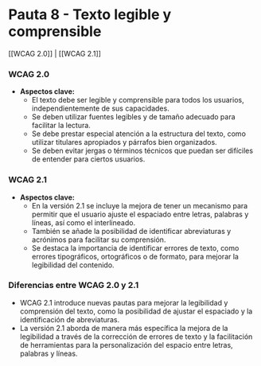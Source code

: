 # Pauta 8 - Texto legible y comprensible

[[WCAG 2.0]] | [[WCAG 2.1]]

### WCAG 2.0
- **Aspectos clave:**
  - El texto debe ser legible y comprensible para todos los usuarios, independientemente de sus capacidades.
  - Se deben utilizar fuentes legibles y de tamaño adecuado para facilitar la lectura.
  - Se debe prestar especial atención a la estructura del texto, como utilizar titulares apropiados y párrafos bien organizados.
  - Se deben evitar jergas o términos técnicos que puedan ser difíciles de entender para ciertos usuarios.

### WCAG 2.1
- **Aspectos clave:**
  - En la versión 2.1 se incluye la mejora de tener un mecanismo para permitir que el usuario ajuste el espaciado entre letras, palabras y líneas, así como el interlineado.
  - También se añade la posibilidad de identificar abreviaturas y acrónimos para facilitar su comprensión.
  - Se destaca la importancia de identificar errores de texto, como errores tipográficos, ortográficos o de formato, para mejorar la legibilidad del contenido.

### Diferencias entre WCAG 2.0 y 2.1
- WCAG 2.1 introduce nuevas pautas para mejorar la legibilidad y comprensión del texto, como la posibilidad de ajustar el espaciado y la identificación de abreviaturas.
- La versión 2.1 aborda de manera más específica la mejora de la legibilidad a través de la corrección de errores de texto y la facilitación de herramientas para la personalización del espacio entre letras, palabras y líneas.

